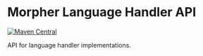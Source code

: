 # Morpher Language Handler API

[![Maven Central](https://img.shields.io/maven-central/v/com.github.szgabsz91/morpher-language-handler-api)](https://central.sonatype.com/artifact/com.github.szgabsz91/morpher-language-handler-api)

API for language handler implementations.
